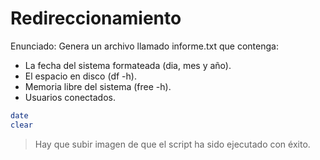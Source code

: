 # Redireccionamiento

Enunciado:
Genera un archivo llamado informe.txt que contenga:
* La fecha del sistema formateada (dia, mes y año).
* El espacio en disco (df -h).
* Memoria libre del sistema (free -h).
* Usuarios conectados.

```bash
date
clear
```
> Hay que subir imagen de que el script ha sido ejecutado con éxito.
